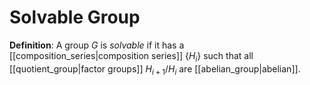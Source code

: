# Solvable Group
**Definition**: A group $G$ is *solvable* if it has a [[composition_series|composition series]] $\{H_i\}$ such that all [[quotient_group|factor groups]] $H_{i+1}/H_i$ are [[abelian_group|abelian]].